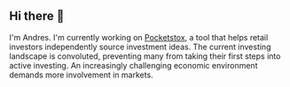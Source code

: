 ## Hi there 👋

I'm Andres. I'm currently working on [Pocketstox](https://andresvolosyanko.com/pocketstox.html), a tool that helps retail investors independently source investment ideas. The current investing landscape is convoluted, preventing many from taking their first steps into active investing. An increasingly challenging economic environment demands more involvement in markets.
